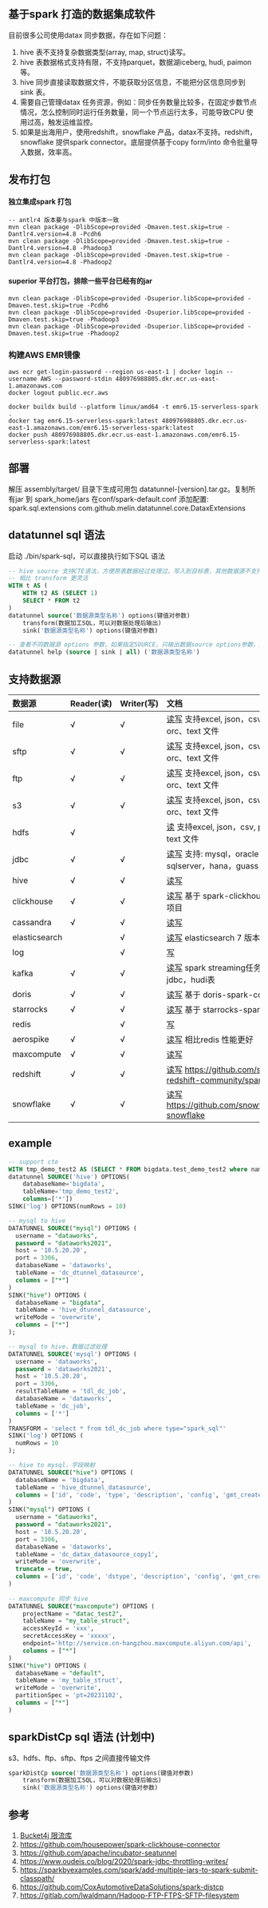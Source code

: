 ## 基于spark 打造的数据集成软件
目前很多公司使用datax 同步数据，存在如下问题：
1. hive 表不支持复杂数据类型(array, map, struct)读写。
2. hive 表数据格式支持有限，不支持parquet，数据湖iceberg, hudi, paimon 等。
3. hive 同步直接读取数据文件，不能获取分区信息，不能把分区信息同步到 sink 表。
4. 需要自己管理datax 任务资源，例如：同步任务数量比较多，在固定步数节点情况，怎么控制同时运行任务数量，同一个节点运行太多，可能导致CPU 使用过高，触发运维监控。
5. 如果是出海用户，使用redshift，snowflake 产品，datax不支持。redshift，snowflake 提供spark connector。底层提供基于copy form/into 命令批量导入数据，效率高。

## 发布打包

#### 独立集成spark 打包
```
-- antlr4 版本要与spark 中版本一致
mvn clean package -DlibScope=provided -Dmaven.test.skip=true -Dantlr4.version=4.8 -Pcdh6
mvn clean package -DlibScope=provided -Dmaven.test.skip=true -Dantlr4.version=4.8 -Phadoop3
mvn clean package -DlibScope=provided -Dmaven.test.skip=true -Dantlr4.version=4.8 -Phadoop2
```

#### superior 平台打包，排除一些平台已经有的jar
```
mvn clean package -DlibScope=provided -Dsuperior.libScope=provided -Dmaven.test.skip=true -Pcdh6
mvn clean package -DlibScope=provided -Dsuperior.libScope=provided -Dmaven.test.skip=true -Phadoop3
mvn clean package -DlibScope=provided -Dsuperior.libScope=provided -Dmaven.test.skip=true -Phadoop2
```

### 构建AWS EMR镜像
```
aws ecr get-login-password --region us-east-1 | docker login --username AWS --password-stdin 480976988805.dkr.ecr.us-east-1.amazonaws.com
docker logout public.ecr.aws

docker buildx build --platform linux/amd64 -t emr6.15-serverless-spark .
docker tag emr6.15-serverless-spark:latest 480976988805.dkr.ecr.us-east-1.amazonaws.com/emr6.15-serverless-spark:latest
docker push 480976988805.dkr.ecr.us-east-1.amazonaws.com/emr6.15-serverless-spark:latest
```


## 部署

解压 assembly/target/ 目录下生成可用包 datatunnel-[version].tar.gz。复制所有jar 到 spark_home/jars 
在conf/spark-default.conf 添加配置: spark.sql.extensions com.github.melin.datatunnel.core.DataxExtensions

## datatunnel sql 语法

启动 ./bin/spark-sql，可以直接执行如下SQL 语法

```sql
-- hive source 支持CTE语法，方便原表数据经过处理过，写入到目标表，其他数据源不支持CTE 语法。
-- 相比 transform 更灵活
WITH t AS (
    WITH t2 AS (SELECT 1)
    SELECT * FROM t2
)
datatunnel source('数据源类型名称') options(键值对参数) 
    transform(数据加工SQL，可以对数据处理后输出)
    sink('数据源类型名称') options(键值对参数)
```

```sql
-- 查看不同数据源 options 参数，如果指定SOURCE，只输出数据source options参数，如果指定SINK，只输出数据sink options参数。如果输出为空，说明不支持source或者sink
datatunnel help (source | sink | all) ('数据源类型名称')

```

## 支持数据源

| 数据源           | Reader(读) | Writer(写)    | 文档                                                                                |
|:--------------|:----------| :------      |:----------------------------------------------------------------------------------|
| file          | √         | √            | [读写](doc/file.md) 支持excel, json，csv, parquet、orc、text 文件                          |
| sftp          | √         | √            | [读写](doc/sftp.md) 支持excel, json，csv, parquet、orc、text 文件                          |                       
| ftp           | √         | √            | [读写](doc/ftp.md)  支持excel, json，csv, parquet、orc、text 文件                          |
| s3            | √         | √            | [读写](doc/s3.md)  支持excel, json，csv, parquet、orc、text 文件                           |
| hdfs          | √         |              | [读](doc/hdfs.md) 支持excel, json，csv, parquet、orc、text 文件                           |
| jdbc          | √         | √            | [读写](doc/jdbc.md) 支持: mysql，oracle，db2，sqlserver，hana，guass，postgresql            |
| hive          | √         | √            | [读写](doc/hive.md)                                                                 |
| clickhouse    | √         | √            | [读写](doc/clickhouse.md) 基于 spark-clickhouse-connector 项目                          |
| cassandra     | √         | √            | [读写](doc/cassandra.md)                                                            |
| elasticsearch |           | √            | [读写](doc/elasticsearch.md) elasticsearch 7 版本                                     |
| log           |           | √            | [写](doc/log.md)                                                                   |
| kafka         | √         | √            | [读写](doc/kafka.md) spark streaming任务，支持写入jdbc，hudi表                               |
| doris         | √         | √            | [读写](doc/doris.md) 基于 doris-spark-connector                                       |
| starrocks     | √         | √            | [读写](doc/starrocks.md) 基于 starrocks-spark-connector                               |
| redis         |           | √            | [写](doc/redis.md)                                                                 |
| aerospike     | √         | √            | [读写](doc/aerospike.md) 相比redis 性能更好                                               |
| maxcompute    | √         | √            | [读写](doc/maxcompute.md)                                                           |
| redshift      | √         | √            | [读写](doc/redshift.md)  https://github.com/spark-redshift-community/spark-redshift |
| snowflake     | √         | √            | [读写](doc/snowflake.md)  https://github.com/snowflakedb/spark-snowflake            |

## example
```sql
-- support cte
WITH tmp_demo_test2 AS (SELECT * FROM bigdata.test_demo_test2 where name is not null)
datatunnel SOURCE('hive') OPTIONS(
    databaseName='bigdata',
    tableName='tmp_demo_test2',
    columns=['*'])
SINK('log') OPTIONS(numRows = 10)

-- mysql to hive
DATATUNNEL SOURCE("mysql") OPTIONS (
  username = "dataworks",
  password = "dataworks2021",
  host = '10.5.20.20',
  port = 3306,
  databaseName = 'dataworks',
  tableName = 'dc_dtunnel_datasource',
  columns = ["*"]
)
SINK("hive") OPTIONS (
  databaseName = "bigdata",
  tableName = 'hive_dtunnel_datasource',
  writeMode = 'overwrite',
  columns = ["*"]
);

-- mysql to hive，数据过滤处理
DATATUNNEL SOURCE('mysql') OPTIONS (
  username = 'dataworks',
  password = 'dataworks2021',
  host = '10.5.20.20',
  port = 3306,
  resultTableName = 'tdl_dc_job',
  databaseName = 'dataworks',
  tableName = 'dc_job',
  columns = ['*']
)
TRANSFORM = 'select * from tdl_dc_job where type="spark_sql"'
SINK('log') OPTIONS (
  numRows = 10
);

-- hive to mysql，字段映射
DATATUNNEL SOURCE("hive") OPTIONS (
  databaseName = 'bigdata',
  tableName = 'hive_dtunnel_datasource',
  columns = ['id', 'code', 'type', 'description', 'config', 'gmt_created', 'gmt_modified', 'creater', 'modifier']
)
SINK("mysql") OPTIONS (
  username = "dataworks",
  password = "dataworks2021",
  host = '10.5.20.20',
  port = 3306,
  databaseName = 'dataworks',
  tableName = 'dc_datax_datasource_copy1',
  writeMode = 'overwrite',
  truncate = true,
  columns = ['id', 'code', 'dstype', 'description', 'config', 'gmt_created', 'gmt_modified', 'creater', 'modifier']
)
    
-- maxcompute 同步 hive
DATATUNNEL SOURCE("maxcompute") OPTIONS (
    projectName = "datac_test2",
    tableName = "my_table_struct",
    accessKeyId = 'xxx',
    secretAccessKey = 'xxxxx',
    endpoint='http://service.cn-hangzhou.maxcompute.aliyun.com/api',
    columns = ["*"]
)
SINK("hive") OPTIONS (
  databaseName = "default",
  tableName = 'my_table_struct',
  writeMode = 'overwrite',
  partitionSpec = 'pt=20231102',
  columns = ["*"]
)
```

## sparkDistCp sql 语法 (计划中)

s3、hdfs、ftp、sftp、ftps 之间直接传输文件

```sql
sparkDistCp source('数据源类型名称') options(键值对参数) 
    transform(数据加工SQL，可以对数据处理后输出)
    sink('数据源类型名称') options(键值对参数)
```

## 参考

1. [Bucket4j 限流库](https://github.com/vladimir-bukhtoyarov/bucket4j)
2. https://github.com/housepower/spark-clickhouse-connector
3. https://github.com/apache/incubator-seatunnel
4. https://www.oudeis.co/blog/2020/spark-jdbc-throttling-writes/
5. https://sparkbyexamples.com/spark/add-multiple-jars-to-spark-submit-classpath/
6. https://github.com/CoxAutomotiveDataSolutions/spark-distcp
7. https://gitlab.com/lwaldmann/Hadoop-FTP-FTPS-SFTP-filesystem
